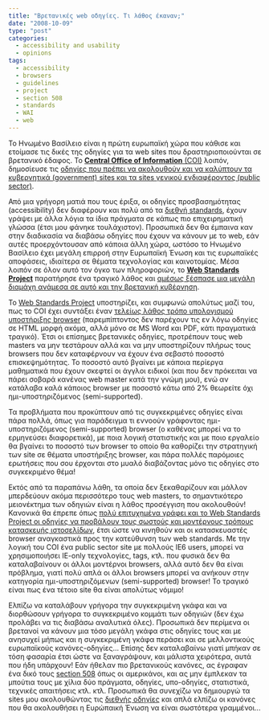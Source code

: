 ```yaml
---
title: "Βρετανικές web οδηγίες. Τι λάθος έκαναν;"
date: "2008-10-09"
type: "post"
categories:
  - accessibility and usability
  - opinions
tags:
  - accessibility
  - browsers
  - guidelines
  - project
  - section 508
  - standards
  - WAI
  - web
---
```


Το Ηνωμένο Βασίλειο είναι η πρώτη ευρωπαϊκή χώρα που κάθισε και ετοίμασε τις δικές της οδηγίες για τα web sites που δραστηριοποιούνται σε βρετανικό έδαφος. Το [**Central Office of Information** (COI)](http://www.coi.gov.uk/ "Central Office of information (COI)") λοιπόν, δημοσίευσε τις [οδηγίες που πρέπει να ακολουθούν και να καλύπτουν τα κυβερνητικά (government) sites και τα sites γενικού ενδιαφέροντος (public sector)](http://www.coi.gov.uk/guidance.php?page=188 "COI web guidelines").

Από μια γρήγορη ματιά που τους έριξα, οι οδηγίες προσβασημότητας (accessibility) δεν διαφέρουν και πολύ από τα [διεθνή standards](http://www.w3.org/WAI/ "WAI"), έχουν γράψει με άλλα λόγια τα ίδια πράγματα σε κάπως πιο επιχειρηματική γλώσσα (έτσι μου φάνηκε τουλάχιστον). Προσωπικά δεν θα έμπαινα καν στην διαδικασία να διαβάσω οδηγίες που έχουν να κάνουν με το web, εάν αυτές προερχόντουσαν από κάποια άλλη χώρα, ωστόσο το Ηνωμένο Βασίλειο έχει μεγάλη επιρροή στην Ευρωπαϊκή Ένωση και τις ευρωπαϊκές αποφάσεις, ιδιαίτερα σε θέματα τεχνολογίας και καινοτομίας. Μέσα λοιπόν σε όλον αυτό τον όγκο των πληροφοριών, το [**Web Standards Project**](http://www.webstandards.org/ "Web Standards Project") παρατήρησε ένα τραγικό λάθος και [αμέσως ξέσπασε μια μεγάλη διαμάχη ανάμεσα σε αυτό και την βρετανική κυβέρνηση](http://www.webstandards.org/2008/09/08/uk-government-draft-browser-guidance-is-daft-browser-guidance/ "Web Standards Project against COI").

Το [Web Standards Project](http://www.webstandards.org/ "Web Standards Project") υποστηρίζει, και συμφωνώ απολύτως μαζί του, πως το COI έχει συντάξει έναν [τελείως λάθος τρόπο υπολογισμού υποστήριξης browser](http://www.coi.gov.uk/documents/guidance/browser-standards-draft-v0-13.pdf "Download supporting browsers draft") (παρεμπίπτοντος δεν παρέχουν τις εν λόγω οδηγίες σε HTML μορφή ακόμα, αλλά μόνο σε MS Word και PDF, κάτι πραγματικά τραγικό). Έτσι οι επίσημες βρετανικές οδηγίες, προτρέπουν τους web masters να μην τεστάρουν αλλά και να μην υποστηρίζουν πλήρως τους browsers που δεν καταφέρνουν να έχουν ένα σεβαστό ποσοστό επισκεψημότητας. Το ποσοστό αυτό βγαίνει με κάποια περίεργα μαθηματικά που έχουν σκεφτεί οι άγγλοι ειδικοί (και που δεν πρόκειται να πάρει σοβαρά κανένας web master κατά την γνώμη μου), ενώ αν κατάλαβα καλά κάποιος browser με ποσοστό κάτω από 2% θεωρείτε όχι ημι-υποστηριζόμενος (semi-supported).

Τα προβλήματα που προκύπτουν από τις συγκεκριμένες οδηγίες είναι πάρα πολλά, όπως για παράδειγμα τι εννοούν γράφοντας ημι-υποστηριζόμενος (semi-supported) browser (ο καθένας μπορεί να το ερμηνεύσει διαφορετικά), με ποια λογική στατιστικής και με ποιο εργαλείο θα βγαίνει το ποσοστό των browser το οποίο θα καθορίζει την στρατηγική των site σε θέματα υποστήριξης browser, και πάρα πολλές παρόμοιες ερωτήσεις που σου έρχονται στο μυαλό διαβάζοντας μόνο τις οδηγίες στο συγκεκριμένο θέμα!

Εκτός από τα παραπάνω λάθη, τα οποία δεν ξεκαθαρίζουν και μάλλον μπερδεύουν ακόμα περισσότερο τους web masters, το σημαντικότερο μειονέκτημα των οδηγιών είναι η λάθος προσέγγιση που ακολουθούν! Κανονικά θα έπρεπε όπως [πολύ επιτυχημένα γράφει και το Web Standards Project οι οδηγίες να προβάλουν τους σωστούς και μοντέρνους τρόπους κατασκευής ιστοσελίδων](http://www.webstandards.org/2008/09/08/uk-government-draft-browser-guidance-is-daft-browser-guidance/ "Web Standards Project opinion"), έτσι ώστε να κινηθούν και οι κατασκευαστές browser αναγκαστικά προς την κατεύθυνση των web standards. Με την λογική του COI ένα public sector site με πολλούς IE6 users, μπορεί να χρησιμοποιήσει IE-only τεχνολογίες, tags, κτλ. που φυσικά δεν θα καταλαβαίνουν οι άλλοι μοντέρνοι browsers, αλλά αυτό δεν θα είναι πρόβλημα, γιατί πολύ απλά οι άλλοι browsers μπορεί να ανήκουν στην κατηγορία ημι-υποστηριζόμενων (semi-supported) browser! Το τραγικό είναι πως ένα τέτοιο site θα είναι απολύτως νόμιμο!

Ελπίζω να καταλάβουν γρήγορα την συγκεκριμένη γκάφα και να διορθώσουν γρήγορα το συγκεκριμένο κομμάτι των οδηγιών (δεν έχω προλάβει να τις διαβάσω αναλυτικά όλες). Προσωπικά δεν περίμενα οι βρετανοί να κάνουν μια τόσο μεγάλη γκάφα στις οδηγίες τους και με ανησυχεί μήπως και η συγκεκριμένη γκάφα περάσει και σε μελλοντικούς ευρωπαϊκούς κανόνες-οδηγίες... Επίσης δεν καταλαβαίνω γιατί μπήκαν σε τόση φασαρία έτσι ώστε να ξαναγράψουν, και μάλιστα χειρότερα, αυτά που ήδη υπάρχουν! Εάν ήθελαν πιο βρετανικούς κανόνες, ας έγραφαν ένα δικό τους [section 508](http://www.section508.gov/ "Section 508") όπως οι αμερικάνοι, και ας μην έμπλεκαν τα μπούτια τους με χίλια δύο πράγματα, οδηγίες, υπο-οδηγίες, στατιστικά, τεχνικές απαιτήσεις κτλ. κτλ. Προσωπικά θα συνεχίζω να δημιουργώ τα sites μου ακολουθώντας τις [διεθνής οδηγίες](http://www.w3.org/WAI/ "WAI") και απλά ελπίζω οι κανόνες που θα ακολουθήσει η Ευρώπαική Ένωση να είναι σωστότερα γραμμένοι...
